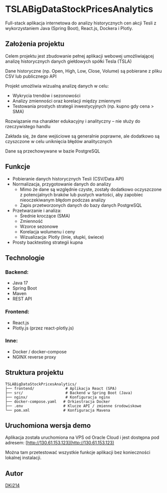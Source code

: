 # TSLABigDataStockPricesAnalytics

Full-stack aplikacja internetowa do analizy historycznych cen akcji Tesli z wykorzystaniem Java (Spring Boot), React.js, Dockera i Plotly.

## Założenia projektu

Celem projektu jest zbudowanie pełnej aplikacji webowej umożliwiającej analizę historycznych danych giełdowych spółki Tesla (TSLA)

Dane historyczne (np. Open, High, Low, Close, Volume) są pobierane z pliku CSV lub publicznego API

Projekt umożliwia wizualną analizę danych w celu:

- Wykrycia trendów i sezonowości
- Analizy zmienności oraz korelacji między zmiennymi
- Testowania prostych strategii inwestycyjnych (np. kupno gdy cena > SMA)

Rozwiązanie ma charakter edukacyjny i analityczny – nie służy do rzeczywistego handlu

Zakłada się, że dane wejściowe są generalnie poprawne, ale dodatkowo są czyszczone w celu uniknięcia błędów analitycznych

Dane są przechowywane w bazie PostgreSQL

## Funkcje

- Pobieranie danych historycznych Tesli (CSV/Data API)
- Normalizacja, przygotowanie danych do analizy
  - Mimo że dane są względnie czyste, zostały dodatkowo oczyszczone z potencjalnych braków lub pustych wartości, aby zapobiec nieoczekiwanym błędom podczas analizy
  - Zapis przetworzonych danych do bazy danych PostgreSQL
- Przetwarzanie i analiza:
  - Średnie kroczące (SMA)
  - Zmienność
  - Wzorce sezonowe
  - Korelacja wolumenu i ceny
  - Wizualizacja: Plotly (linie, słupki, świece)
- Prosty backtesting strategii kupna

## Technologie

### Backend:

- Java 17
- Spring Boot
- Maven
- REST API

### Frontend:

- React.js
- Plotly.js (przez react-plotly.js)

### Inne:

- Docker / docker-compose
- NGINX reverse proxy

## Struktura projektu

```
TSLABigDataStockPricesAnalytics/
├── frontend/              # Aplikacja React (SPA)
├── src/                   # Backend w Spring Boot (Java)
├── nginx/                 # Konfiguracja nginx
├── docker-compose.yaml   # Orkiestracja Docker
├── .env                  # Klucze API / zmienne środowiskowe
└── pom.xml               # Konfiguracja Mavena
```

## Uruchomiona wersja demo

Aplikacja została uruchomiona na VPS od Oracle Cloud i jest dostępna pod adresem: [http://130.61.153.123](http://130.61.153.123)

Można tam przetestować wszystkie funkcje aplikacji bez konieczności lokalnej instalacji.

## Autor

[DKi214](https://github.com/DKi214)

